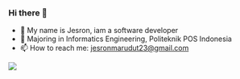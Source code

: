 ### Hi there 👋

- 🔭 My name is Jesron, iam a software developer
- 🌱 Majoring in Informatics Engineering, Politeknik POS Indonesia
- 📫 How to reach me: jesronmarudut23@gmail.com

<img src="https://github-readme-stats.vercel.app/api?username=jesronmarudut&&show_icons=true&title_color=ffffff&icon_color=bb2acf&text_color=daf7dc&bg_color=151515" />
